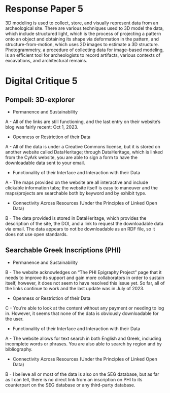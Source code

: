 # Response Paper 5

3D modeling is used to collect, store, and visually represent data from an archeological site. There are various techniques used to 3D model the data, which include structured light, which is the process of projecting a pattern onto an object and obtaining its shape via deformation in the pattern, and structure-from-motion, which uses 2D images to estimate a 3D structure. Photogrammetry, a procedure of collecting data for image-based modeling, is an efficient tool for archeologists to record artifacts, various contexts of excavations, and architectural remains. 

# Digital Critique 5

## Pompeii: 3D-explorer

- Permanence and Sustainability

A - All of the links are still functioning, and the last entry on their website’s blog was fairly recent: Oct 1, 2023. 

- Openness or Restriction of their Data

A - All of the data is under a Creative Commons license, but it is stored on another website called DataHeritage; through DataHeritage, which is linked from the CyArk website, you are able to sign a form to have the downloadable data sent to your email.

- Functionality of their Interface and Interaction with their Data

A - The maps provided on the website are all interactive and include clickable information tabs; the website itself is easy to maneuver and the maps/projects are searchable both by keyword and by exhibit type. 

- Connectivity Across Resources (Under the Principles of Linked Open Data)

B - The data provided is stored in DataHeritage, which provides the description of the site, the DOI, and a link to request the downloadable data via email. The data appears to not be downloadable as an RDF file, so it does not use open standards. 

## Searchable Greek Inscriptions (PHI)

- Permanence and Sustainability

B - The website acknowledges on “The PHI Epigraphy Project” page that it needs to improve its support and gain more collaborators in order to sustain itself, however, it does not seem to have resolved this issue yet. So far, all of the links continue to work and the last update was in July of 2023. 

- Openness or Restriction of their Data

C - You’re able to look at the content without any payment or needing to log in. However, it seems that none of the data is obviously downloadable for the user. 

- Functionality of their Interface and Interaction with their Data

A - The website allows for text search in both English and Greek, including incomplete words or phrases. You are also able to search by region and by bibliography. 

- Connectivity Across Resources (Under the Principles of Linked Open Data)

B - I believe all or most of the data is also on the SEG database, but as far as I can tell, there is no direct link from an inscription on PHI to its counterpart on the SEG database or any third-party database. 

